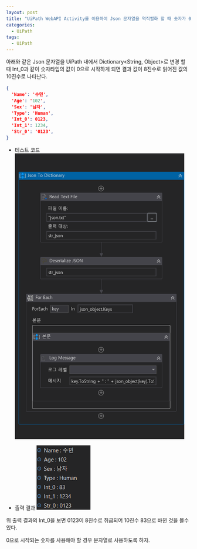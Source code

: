 ```yaml
---
layout: post
title: "UiPath WebAPI Activity를 이용하여 Json 문자열을 역직렬화 할 때 숫자가 0으로 시작하면 8진수로 관리 된다."
categories:
  - UiPath
tags:
  - UiPath
---
```


아래와 같은 Json 문자열을 UiPath 내에서 Dictionary<String, Object>로 변경 할 때 Int_0과 같이 숫자타입의 값이 0으로 시작하게 되면
결과 값이 8진수로 읽어진 값의 10진수로 나타난다.

```json
{
  'Name': '수민',
  'Age': '102',
  'Sex': '남자',
  'Type': 'Human',
  'Int_0': 0123,
  'Int_1': 1234,
  'Str_0': '0123',
}
```
* 테스트 코드
![](/assets/uipath/json_to_dic_sequence.png)

* 출력 결과
![](/assets/uipath/json_to_dic_result.png)

위 출력 결과의 Int_0을 보면 0123이 8진수로 취급되어 10진수 83으로 바뀐 것을 볼수 있다.

0으로 시작되는 숫자를 사용해야 할 경우 문자열로 사용하도록 하자.

